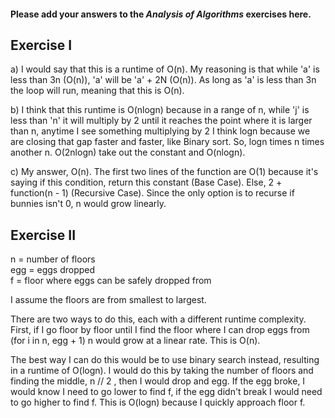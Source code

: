 #### Please add your answers to the ***Analysis of  Algorithms*** exercises here.

## Exercise I

a) I would say that this is a runtime of O(n). My reasoning is that while 'a' is less than 3n (O(n)), 'a' will be 'a' + 2N (O(n)). As long as 'a' is less than 3n the loop will run, meaning that this is O(n).


b) I think that this runtime is O(nlogn) because in a range of n, while 'j' is less than 'n' it will multiply by 2 until it reaches the point where it is larger than n, anytime I see something multiplying by 2 I think logn because we are closing that gap faster and faster, like Binary sort. So, logn times n times another n. O(2nlogn) take out the constant and O(nlogn).


c) My answer, O(n). The first two lines of the function are O(1) because it's saying if this condition, return this constant (Base Case). Else, 2 + function(n - 1) (Recursive Case). Since the only option is to recurse if bunnies isn't 0, n would grow linearly. 

## Exercise II  

n = number of floors  
egg = eggs dropped  
f = floor where eggs can be safely dropped from    

I assume the floors are from smallest to largest.  

There are two ways to do this, each with a different runtime complexity. First, if I go floor by floor until I find the floor where I can drop eggs from (for i in n, egg + 1) n would grow at a linear rate. This is O(n).  

The best way I can do this would be to use binary search instead, resulting in a runtime of O(logn). I would do this by taking the number of floors and finding the middle, n // 2 , then I would drop and egg. If the egg broke, I would know I need to go lower to find f, if the egg didn't break I would need to go higher to find f. This is O(logn) because I quickly approach floor f. 

